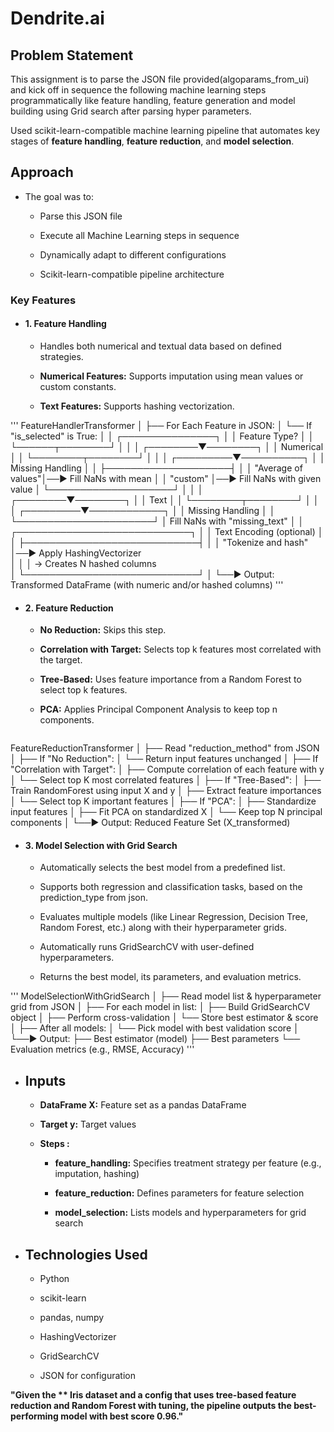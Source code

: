 # Dendrite.ai
## Problem Statement
This assignment is to parse the JSON file provided(algoparams_from_ui) and kick off in sequence the following machine learning steps programmatically like feature handling, feature generation and model building using Grid search after parsing hyper parameters. 

Used scikit-learn-compatible machine learning pipeline that automates key stages of **feature handling**, **feature reduction**, and **model selection**.

## Approach 

- The goal was to:

   - Parse this JSON file

   - Execute all Machine Learning steps in sequence

   - Dynamically adapt to different configurations
 
   - Scikit-learn-compatible pipeline architecture
### Key Features
- #### 1. Feature Handling
  
   - Handles both numerical and textual data based on defined strategies. 
   
   - **Numerical Features:** Supports imputation using mean values or custom constants. 
   
   - **Text Features:** Supports hashing vectorization.
 
'''     FeatureHandlerTransformer
│
├── For Each Feature in JSON:
│   └── If "is_selected" is True:
│
│       ┌───────────────┐
│       │ Feature Type? │
│       └──────┬────────┘
│              │
│     ┌────────▼────────┐
│     │ Numerical       │
│     └────────┬────────┘
│              │
│    ┌─────────▼──────────┐
│    │ Missing Handling   │
│    ├────────────────────┤
│    │ "Average of values"│──► Fill NaNs with mean
│    │ "custom"           │──► Fill NaNs with given value
│    └────────────────────┘
│
│
│     ┌────────▼────────┐
│     │ Text            │
│     └────────┬────────┘
│              │
│    ┌─────────▼────────────┐
│    │ Missing Handling     │
│    └──────────────────────┘
│       Fill NaNs with "missing_text"
│
│    ┌────────────────────────────┐
│    │ Text Encoding (optional)   │
│    ├────────────────────────────┤
│    │ "Tokenize and hash"        │──► Apply HashingVectorizer  
│    │                            │     → Creates N hashed columns  
│    └────────────────────────────┘
│
└──► Output: Transformed DataFrame (with numeric and/or hashed columns)
'''
   
- #### 2. Feature Reduction
  
   - **No Reduction:** Skips this step. 
   
   - **Correlation with Target:** Selects top k features most correlated with the target. 
   
   - **Tree-Based:** Uses feature importance from a Random Forest to select top k features. 
   
   - **PCA:** Applies Principal Component Analysis to keep top n components.

    <pre>
FeatureReductionTransformer
│
├── Read "reduction_method" from JSON
│
├── If "No Reduction":
│   └── Return input features unchanged
│
├── If "Correlation with Target":
│   ├── Compute correlation of each feature with y
│   └── Select top K most correlated features
│
├── If "Tree-Based":
│   ├── Train RandomForest using input X and y
│   ├── Extract feature importances
│   └── Select top K important features
│
├── If "PCA":
│   ├── Standardize input features
│   ├── Fit PCA on standardized X
│   └── Keep top N principal components
│
└──► Output: Reduced Feature Set (X_transformed)
</pre>

- #### 3. Model Selection with Grid Search
  
   - Automatically selects the best model from a predefined list. 
   
   - Supports both regression and classification tasks, based on the prediction_type from json. 
   
   - Evaluates multiple models (like Linear Regression, Decision Tree, Random Forest, etc.) along with their hyperparameter grids. 
   
   - Automatically runs GridSearchCV with user-defined hyperparameters. 
   
   - Returns the best model, its parameters, and evaluation metrics.
 
'''     ModelSelectionWithGridSearch
│
├── Read model list & hyperparameter grid from JSON
│
├── For each model in list:
│   ├── Build GridSearchCV object
│   ├── Perform cross-validation
│   └── Store best estimator & score
│
├── After all models:
│   └── Pick model with best validation score
│
└──► Output:
    ├── Best estimator (model)
    ├── Best parameters
    └── Evaluation metrics (e.g., RMSE, Accuracy)
'''

- ## Inputs
  
   - **DataFrame X:** Feature set as a pandas DataFrame 
   
   - **Target y:** Target values  
   
   - **Steps :** 
   
       - **feature_handling:** Specifies treatment strategy per feature (e.g., imputation, hashing) 
         
       - **feature_reduction:** Defines parameters for feature selection 
         
       - **model_selection:** Lists models and hyperparameters for grid search 


- ## Technologies Used
   - Python 
   
   - scikit-learn  
   
   - pandas, numpy  
   
   - HashingVectorizer 
   
   - GridSearchCV 
   
   - JSON for configuration         


**"Given the ** Iris dataset and a config that uses tree-based feature reduction and Random Forest with tuning, the pipeline outputs the best-performing model with best score 0.96."**
